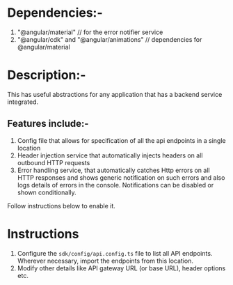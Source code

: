 # Dependencies:-
1. "@angular/material" // for the error notifier service
2. "@angular/cdk" and "@angular/animations" // dependencies for @angular/material

# Description:-
This has useful abstractions for any application that has a backend service integrated.

## Features include:-
1. Config file that allows for specification of all the api endpoints in a single location
2. Header injection service that automatically injects headers on all outbound HTTP requests
3. Error handling service, that automatically catches Http errors on all HTTP responses and shows generic notification on such errors and also logs details of errors in the console. Notifications can be disabled or shown conditionally.

Follow instructions below to enable it.

# Instructions

1. Configure the `sdk/config/api.config.ts` file to list all API endpoints. Wherever necessary, import the endpoints from this location. 
2. Modify other details like API gateway URL (or base URL), header options etc.


